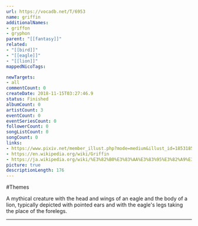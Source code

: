 ```yaml
---
url: https://vocadb.net/T/6953
name: griffin
additionalNames: 
- griffon
- gryphon
parent: "[[fantasy]]"
related:
- "[[bird]]"
- "[[eagle]]"
- "[[lion]]"
mappedNicoTags:

newTargets:
- all
commentCount: 0
createDate: 2018-11-15T03:27:46.9
status: Finished
albumCount: 0
artistCount: 3
eventCount: 0
eventSeriesCount: 0
followerCount: 0
songListCount: 0
songCount: 0
links: 
- https://www.pixiv.net/member_illust.php?mode=medium&illust_id=18531855
- https://en.wikipedia.org/wiki/Griffin
- https://ja.wikipedia.org/wiki/%E3%82%B0%E3%83%AA%E3%83%95%E3%82%A9%E3%83%B3
picture: true
descriptionLength: 176
---
```


#Themes

A mythical creature with the head and wings of an eagle and the body of a lion, typically depicted with pointed ears and with the eagle's legs taking the place of the forelegs.

---

